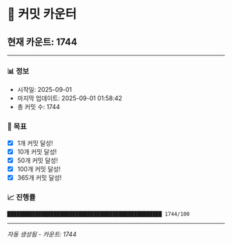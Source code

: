# 🔢 커밋 카운터

## 현재 카운트: 1744

---

### 📊 정보
- 시작일: 2025-09-01
- 마지막 업데이트: 2025-09-01 01:58:42
- 총 커밋 수: 1744

### 🎯 목표
- [x] 1개 커밋 달성!
- [x] 10개 커밋 달성!
- [x] 50개 커밋 달성!
- [x] 100개 커밋 달성!
- [x] 365개 커밋 달성!

### 📈 진행률
```
██████████████████████████████████████████████████ 1744/100
```

---
*자동 생성됨 - 카운트: 1744*
